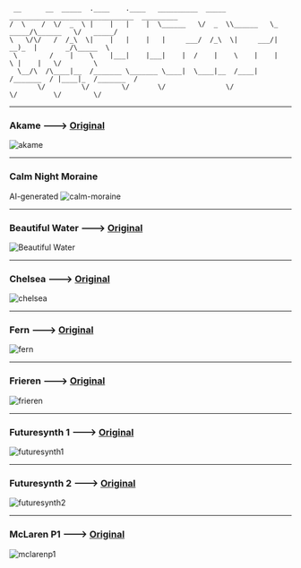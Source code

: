 ```
 __      __  _____  .____    .____   __________  _____ _______________________________  _________
/  \    /  \/  _  \ |    |   |    |  \______   \/  _  \\______   \_   _____/\______   \/   _____/
\   \/\/   /  /_\  \|    |   |    |   |     ___/  /_\  \|     ___/|    __)_  |       _/\_____  \ 
 \        /    |    \    |___|    |___|    |  /    |    \    |    |        \ |    |   \/        \
  \__/\  /\____|__  /_______ \_______ \____|  \____|__  /____|   /_______  / |____|_  /_______  /
       \/         \/        \/       \/               \/                 \/         \/        \/ 
```

---

### Akame ---> [Original](https://wall.alphacoders.com/big.php?i=863290)
![akame](akame.png)


---

### Calm Night Moraine
AI-generated
![calm-moraine](calm-moraine.png)

---

### Beautiful Water ---> [Original](https://www.freepik.com/free-ai-image/beautiful-water-view-anime-style_94462226.htm)
![Beautiful Water](beautiful-water-view-anime-style_94462226.png)

---

### Chelsea ---> [Original](https://www.pixiv.net/en/artworks/104623178)
![chelsea](chelsea.png)

---

### Fern ---> [Original](https://wallhaven.cc/w/qzpwmr)
![fern](fern.png)

---

### Frieren ---> [Original](https://www.wallpaperflare.com/sousou-no-frieren-dark-angry-scary-face-wallpaper-yvrcj)
![frieren](frieren.png)

---

### Futuresynth 1 ---> [Original](https://www.wallpaperflare.com/digital-digital-art-artwork-fantasy-art-drawing-painting-wallpaper-gjwku)
![futuresynth1](futuresynth1.png)

---

### Futuresynth 2 ---> [Original](https://wallhere.com/en/wallpaper/1623113)
![futuresynth2](futuresynth2.png)

---

### McLaren P1 ---> [Original](https://www.wallpaperflare.com/super-car-mclaren-mp4-neon-reflection-wallpaper-yhrtj)
![mclarenp1](mclarenp1.png)
